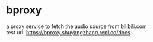 # bproxy
a proxy service to fetch the audio source from bilibili.com  
test url: https://bproxy.shuyangzhang.repl.co/docs
